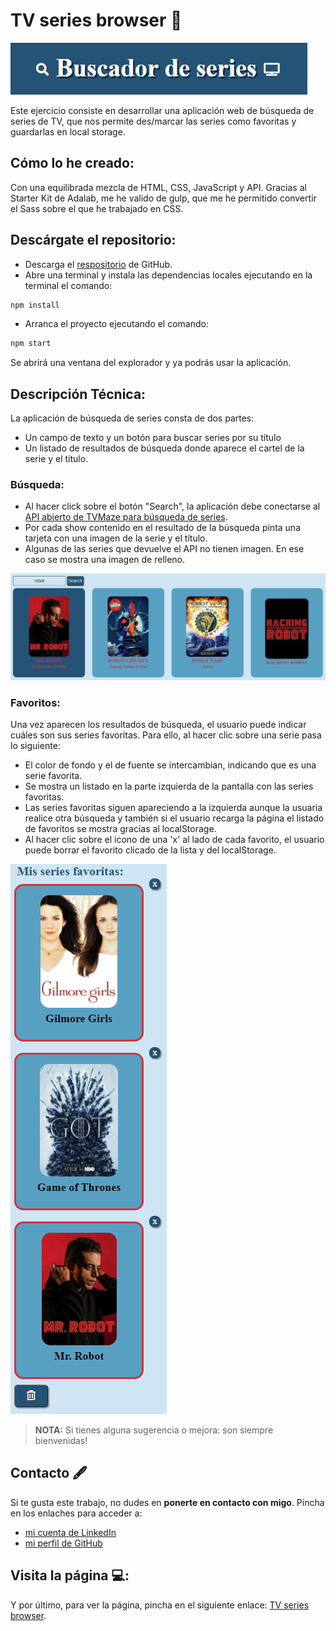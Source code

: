 # TV series browser 🔎

![Search](/src/images/Browser_Search.png)

Este ejercicio consiste en desarrollar una aplicación web de búsqueda de series de TV, que nos permite
des/marcar las series como favoritas y guardarlas en local storage.

## Cómo lo he creado:

Con una equilibrada mezcla de HTML, CSS, JavaScript y API. Gracias al Starter Kit de Adalab, me he valido de gulp, que me he permitido convertir el Sass sobre el que he trabajado en CSS.

## Descárgate el repositorio:

- Descarga el [respositorio](https://github.com/camilla-bachna/tv-series-browser.git) de GitHub.
- Abre una terminal y instala las dependencias locales ejecutando en la terminal el comando:

```bash
npm install
```

- Arranca el proyecto ejecutando el comando:

```bash
npm start
```

Se abrirá una ventana del explorador y ya podrás usar la aplicación.

## Descripción Técnica:

La aplicación de búsqueda de series consta de dos partes:

- Un campo de texto y un botón para buscar series por su título
- Un listado de resultados de búsqueda donde aparece el cartel de la serie y el título.

### Búsqueda:

- Al hacer click sobre el botón "Search", la aplicación debe conectarse al [API abierto de TVMaze para búsqueda de series](https://www.tvmaze.com/api).
- Por cada show contenido en el resultado de la búsqueda pinta una tarjeta con una imagen de la serie y el título.
- Algunas de las series que devuelve el API no tienen imagen. En ese caso se mostra una imagen de relleno.

![Search Result](/src/images/Search_Result.png)

### Favoritos:

Una vez aparecen los resultados de búsqueda, el usuario puede indicar cuáles son sus series favoritas. Para ello, al hacer clic sobre una serie pasa lo siguiente:

- El color de fondo y el de fuente se intercambian, indicando que es una serie favorita.
- Se mostra un listado en la parte izquierda de la pantalla con las series favoritas.
- Las series favoritas siguen apareciendo a la izquierda aunque la usuaria realice otra búsqueda y también si el usuario recarga la página el listado de favoritos se mostra gracias al localStorage.
- Al hacer clic sobre el icono de una 'x' al lado de cada favorito, el usuario puede borrar el favorito clicado de la lista y del localStorage.

![Favorite Shows](/src/images/Favorite_Shows.png)

> **NOTA:** Si tienes alguna sugerencia o mejora: son siempre bienvenidas!

## Contacto 🖋

Si te gusta este trabajo, no dudes en **ponerte en contacto con migo**. Pincha en los enlaches para acceder a:

- [mi cuenta de LinkedIn](https://www.linkedin.com/in/camilla-bachna)
- [mi perfil de GitHub](https://github.com/camilla-bachna)

## Visita la página 💻:

Y por último, para ver la página, pincha en el siguiente enlace: [TV series browser](http://beta.adalab.es/modulo-2-evaluacion-final-camilla-bachna/ 'TV series browser').
